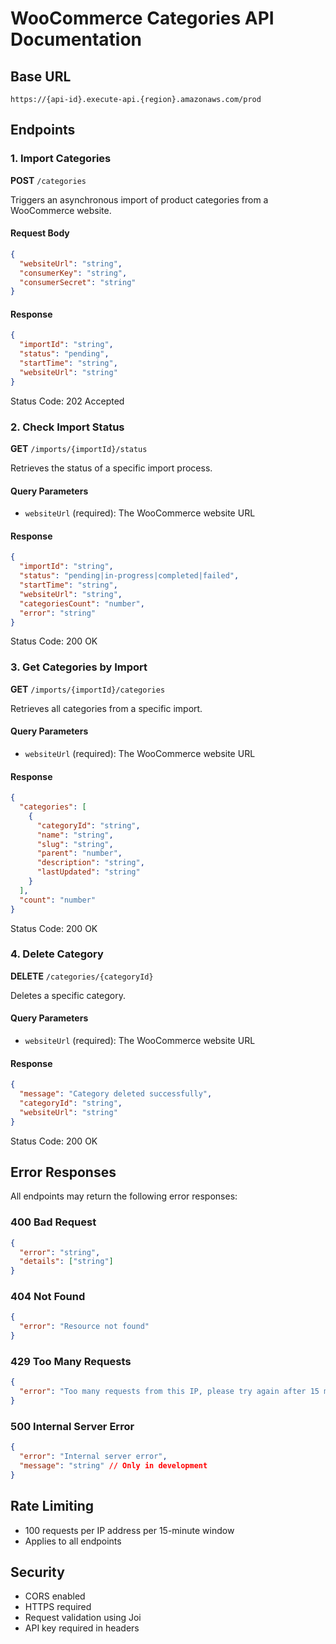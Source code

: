 # WooCommerce Categories API Documentation

## Base URL
`https://{api-id}.execute-api.{region}.amazonaws.com/prod`

## Endpoints

### 1. Import Categories
**POST** `/categories`

Triggers an asynchronous import of product categories from a WooCommerce website.

#### Request Body
```json
{
  "websiteUrl": "string",
  "consumerKey": "string",
  "consumerSecret": "string"
}
```

#### Response
```json
{
  "importId": "string",
  "status": "pending",
  "startTime": "string",
  "websiteUrl": "string"
}
```

Status Code: 202 Accepted

### 2. Check Import Status
**GET** `/imports/{importId}/status`

Retrieves the status of a specific import process.

#### Query Parameters
- `websiteUrl` (required): The WooCommerce website URL

#### Response
```json
{
  "importId": "string",
  "status": "pending|in-progress|completed|failed",
  "startTime": "string",
  "websiteUrl": "string",
  "categoriesCount": "number",
  "error": "string"
}
```

Status Code: 200 OK

### 3. Get Categories by Import
**GET** `/imports/{importId}/categories`

Retrieves all categories from a specific import.

#### Query Parameters
- `websiteUrl` (required): The WooCommerce website URL

#### Response
```json
{
  "categories": [
    {
      "categoryId": "string",
      "name": "string",
      "slug": "string",
      "parent": "number",
      "description": "string",
      "lastUpdated": "string"
    }
  ],
  "count": "number"
}
```

Status Code: 200 OK

### 4. Delete Category
**DELETE** `/categories/{categoryId}`

Deletes a specific category.

#### Query Parameters
- `websiteUrl` (required): The WooCommerce website URL

#### Response
```json
{
  "message": "Category deleted successfully",
  "categoryId": "string",
  "websiteUrl": "string"
}
```

Status Code: 200 OK

## Error Responses

All endpoints may return the following error responses:

### 400 Bad Request
```json
{
  "error": "string",
  "details": ["string"]
}
```

### 404 Not Found
```json
{
  "error": "Resource not found"
}
```

### 429 Too Many Requests
```json
{
  "error": "Too many requests from this IP, please try again after 15 minutes"
}
```

### 500 Internal Server Error
```json
{
  "error": "Internal server error",
  "message": "string" // Only in development
}
```

## Rate Limiting
- 100 requests per IP address per 15-minute window
- Applies to all endpoints

## Security
- CORS enabled
- HTTPS required
- Request validation using Joi
- API key required in headers
